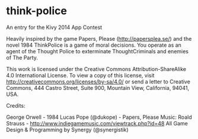 think-police
============

An entry for the Kivy 2014 App Contest

Heavily inspired by the game Papers, Please (http://papersplea.se/) and the novel 1984 ThinkPolice is a game of moral decisions. You operate as an agent of the Thought Police to exterminate ThoughtCriminals and enemies of The Party.

This work is licensed under the Creative Commons Attribution-ShareAlike 4.0 International License. To view a copy of this license, visit http://creativecommons.org/licenses/by-sa/4.0/ or send a letter to Creative Commons, 444 Castro Street, Suite 900, Mountain View, California, 94041, USA.


Credits:

George Orwell - 1984
Lucas Pope (@dukope) - Papers, Please
Music: Roald Strauss - http://www.indiegamemusic.com/viewtrack.php?id=48
All Game Design & Programming by Synergy (@synergistik)

